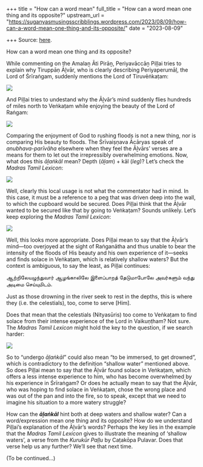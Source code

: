 +++
title = "How can a word mean"
full_title = "How can a word mean one thing and its opposite?"
upstream_url = "https://suganyasmusingsscribblings.wordpress.com/2023/08/09/how-can-a-word-mean-one-thing-and-its-opposite/"
date = "2023-08-09"

+++
Source: [here](https://suganyasmusingsscribblings.wordpress.com/2023/08/09/how-can-a-word-mean-one-thing-and-its-opposite/).

How can a word mean one thing and its opposite?

While commenting on the Amalaṉ Āti Pirāṉ, Periyavāccāṉ Piḷḷai tries to explain why Tiruppāṇ Āḻvār, who is clearly describing Periyaperumāḷ, the Lord of Śrīraṅgam, suddenly mentions the Lord of Tiruvēṅkaṭam:

![](https://suganyasmusingsscribblings.files.wordpress.com/2023/08/screenshot-2023-08-09-at-1.47.07-pm.png?w=853)

And Piḷḷai tries to undestand why the Āḻvār’s mind suddenly flies hundreds of miles north to Veṅkaṭam while enjoying the beauty of the Lord of Raṅgam:

![](https://suganyasmusingsscribblings.files.wordpress.com/2023/08/screenshot-2023-08-09-at-1.48.23-pm.png?w=778)

Comparing the enjoyment of God to rushing floods is not a new thing, nor is comparing His beauty to floods. The Śrīvaiṣṇava Ācāryas speak of *anubhava-parīvāha* elsewhere when they feel the Āḻvārs’ verses are a means for them to let out the irrepressibly overwhelming emotions. Now, what does this *āḻaṅkāl* mean? Depth (*āḻam*) + kāl (*leg*)? Let’s check the *Madras Tamil Lexicon*:

![](https://suganyasmusingsscribblings.files.wordpress.com/2023/08/screenshot-2023-08-09-at-1.50.37-pm.png?w=1024)

Well, clearly this local usage is not what the commentator had in mind. In this case, it must be a reference to a peg that was driven deep into the wall, to which the cupboard would be secured. Does Piḷḷai think that the Āḻvār wanted to be secured like that by going to Veṅkaṭam? Sounds unlikely. Let’s keep exploring the *Madras Tamil Lexicon*:

![](https://suganyasmusingsscribblings.files.wordpress.com/2023/08/screenshot-2023-08-09-at-1.51.20-pm.png?w=1024)

Well, this looks more appropriate. Does Piḷḷai mean to say that the Āḻvār’s mind—too overjoyed at the sight of Raṅganātha and thus unable to bear the intensity of the floods of His beauty and his own experience of it—seeks and finds solace in Veṅkaṭam, which is relatively shallow waters? But the context is ambiguous, to say the least, as Piḷḷai continues:

ஆற்றிலேயழுந்துவார் ஆழங்காலிலே இளைப்­பாறத் தேடுமாபோலே அவர்களும் வந்து அடிமை செய்யுமிடம்.

Just as those drowning in the river seek to rest in the depths, this is where they (i.e. the celestials), too, come to serve \[Him\].

Does that mean that the celestials (Nityasūris) too come to Veṅkaṭam to find solace from their intense experience of the Lord in Vaikuṇṭham? Not sure. The *Madras Tamil Lexicon* might hold the key to the question, if we search harder:

![](https://suganyasmusingsscribblings.files.wordpress.com/2023/08/screenshot-2023-08-09-at-1.49.35-pm.png?w=1024)

So to “undergo *āḻaṅkāl*” could also mean “to be immersed, to get drowned”, which is contradictory to the definition “shallow water” mentioned above. So does Piḷḷai mean to say that the Āḻvār found solace in Veṅkaṭam, which offers a less intense experience to him, who has become overwhelmed by his experience in Śrīraṅgam? Or does he actually mean to say that the Āḻvār, who was hoping to find solace in Veṅkaṭam, chose the wrong place and was out of the pan and into the fire, so to speak, except that we need to imagine his situation to a more watery struggle?

How can the ***āḻaṅkāl*** hint both at deep waters and shallow water? Can a word/expression mean one thing and its opposite? How do we understand Piḷḷai’s explanation of the Āḻvār’s words? Perhaps the key lies in the example that the *Madras Tamil Lexicon* gives to illustrate the meaning of ‘shallow waters’, a verse from the *Kurukūr Paḷḷu* by Caṭakōpa Pulavar. Does that verse help us any further? We’ll see that next time.

(To be continued…)
